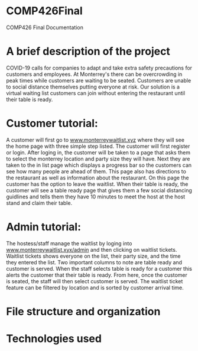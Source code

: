 # COMP426Final
COMP426 Final Documentation

# A brief description of the project
COVID-19 calls for companies to adapt and take extra safety precautions for customers and employees. At Monterrey's there can be overcrowding in peak times while customers are waiting to be seated. Customers are unable to social distance themselves putting everyone at risk. Our solution is a virtual waiting list customers can join without entering the restaurant until their table is ready.

# Customer tutorial:
A customer will first go to www.monterreywaitlist.xyz where they will see the home page with three simple step listed. The customer will first register or login. After loging in, the customer will be taken to a page that asks them to select the monterrey location and party size they will have. Next they are taken to the in list page which displays a progress bar so the customers can see how many people are ahead of them. This page also has directions to the restaurant as well as information about the restaurant. On this page the customer has the option to leave the waitlist. When their table is ready, the customer will see a table ready page that gives them a few social distancing guidlines and tells them they have 10 minutes to meet the host at the host stand and claim their table.

# Admin tutorial:
The hostess/staff manage the waitlist by loging into www.monterreywaitlist.xyx/admin and then clicking on waitlist tickets. Waitlist tickets shows everyone on the list, their party size, and the time they entered the list. Two important columns to note are table ready and customer is served. When the staff selects table is ready for a customer this alerts the customer that their table is ready. From here, once the customer is seated, the staff will then select customer is served. The waitlist ticket feature can be filtered by location and is sorted by customer arrival time.

# File structure and organization

# Technologies used
